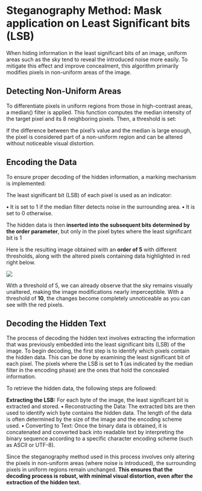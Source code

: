 # Steganography Method: Mask application on Least Significant bits (LSB)
When hiding information in the least significant bits of an image, uniform areas such as the sky tend to reveal the introduced noise more easily. To mitigate this effect and improve concealment, this algorithm primarily modifies pixels in non-uniform areas of the image.

## Detecting Non-Uniform Areas
To differentiate pixels in uniform regions from those in high-contrast areas, a median() filter is applied. This function computes the median intensity of the target pixel and its 8 neighboring pixels. Then, a threshold is set:

If the difference between the pixel’s value and the median is large enough, the pixel is considered part of a non-uniform region and can be altered without noticeable visual distortion.

## Encoding the Data
To ensure proper decoding of the hidden information, a marking mechanism is implemented:

The least significant bit (LSB) of each pixel is used as an indicator:

**•** It is set to 1 if the median filter detects noise in the surrounding area.
**•** It is set to 0 otherwise.

The hidden data is then **inserted into the subsequent bits determined by the order parameter**, but only in the pixel bytes where the least significant bit is 1

Here is the resulting image obtained with an **order of 5** with different thresholds, along with the altered pixels containing data highlighted in red right below.

![](https://github.com/AxelPatron/Steganography-Optimization/blob/main/docs/filtered.jpg)

With a threshold of 5, we can already observe that the sky remains visually unaltered, making the image modifications nearly imperceptible. With a threshold of **10**, the changes become completely unnoticeable as you can see with the red pixels.

## Decoding the Hidden Text

The process of decoding the hidden text involves extracting the information that was previously embedded into the least significant bits (LSB) of the image. To begin decoding, the first step is to identify which pixels contain the hidden data. This can be done by examining the least significant bit of each pixel. The pixels where the LSB is set to **1** (as indicated by the median filter in the encoding phase) are the ones that hold the concealed information.

To retrieve the hidden data, the following steps are followed:

**Extracting the LSB:** 
For each byte of the image, the least significant bit is extracted and stored.
**•** Reconstructing the Data: The extracted bits are then used to identify wich byte contains the hidden data. The length of the data is often determined by the size of the image and the encoding scheme used.
**•** Converting to Text: Once the binary data is obtained, it is concatenated and converted back into readable text by interpreting the binary sequence according to a specific character encoding scheme (such as ASCII or UTF-8).

Since the steganography method used in this process involves only altering the pixels in non-uniform areas (where noise is introduced), the surrounding pixels in uniform regions remain unchanged. **This ensures that the decoding process is robust, with minimal visual distortion, even after the extraction of the hidden text.**
